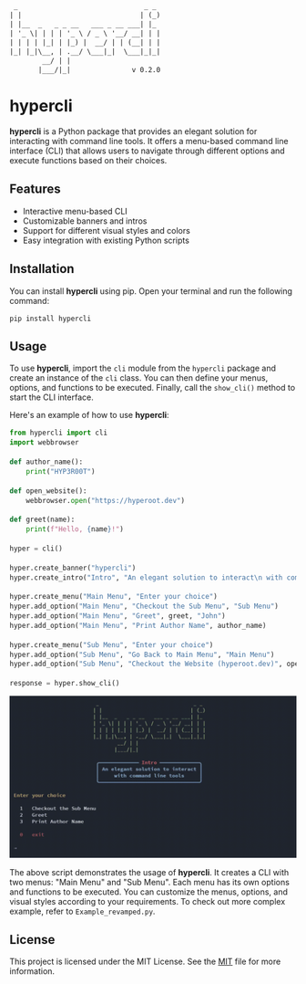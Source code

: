 ```
 _                               _ _
| |                             | (_)
| |__  _   _ _ __   ___ _ __ ___| |_
| '_ \| | | | '_ \ / _ \ '__/ __| | |
| | | | |_| | |_) |  __/ | | (__| | |
|_| |_|\__, | .__/ \___|_|  \___|_|_|
        __/ | |
       |___/|_|               v 0.2.0
```

# hypercli

**hypercli** is a Python package that provides an elegant solution for interacting with command line tools. It offers a menu-based command line interface (CLI) that allows users to navigate through different options and execute functions based on their choices.

## Features

- Interactive menu-based CLI
- Customizable banners and intros
- Support for different visual styles and colors
- Easy integration with existing Python scripts

## Installation

You can install **hypercli** using pip. Open your terminal and run the following command:

```
pip install hypercli
```

## Usage

To use **hypercli**, import the `cli` module from the `hypercli` package and create an instance of the `cli` class. You can then define your menus, options, and functions to be executed. Finally, call the `show_cli()` method to start the CLI interface.

Here's an example of how to use **hypercli**:

```python
from hypercli import cli
import webbrowser

def author_name():
    print("HYP3R00T")

def open_website():
    webbrowser.open("https://hyperoot.dev")

def greet(name):
    print(f"Hello, {name}!")

hyper = cli()

hyper.create_banner("hypercli")
hyper.create_intro("Intro", "An elegant solution to interact\n with command line tools")

hyper.create_menu("Main Menu", "Enter your choice")
hyper.add_option("Main Menu", "Checkout the Sub Menu", "Sub Menu")
hyper.add_option("Main Menu", "Greet", greet, "John")
hyper.add_option("Main Menu", "Print Author Name", author_name)

hyper.create_menu("Sub Menu", "Enter your choice")
hyper.add_option("Sub Menu", "Go Back to Main Menu", "Main Menu")
hyper.add_option("Sub Menu", "Checkout the Website (hyperoot.dev)", open_website)

response = hyper.show_cli()
```

![](docs/assests/example_demo.gif)

The above script demonstrates the usage of **hypercli**. It creates a CLI with two menus: "Main Menu" and "Sub Menu". Each menu has its own options and functions to be executed. You can customize the menus, options, and visual styles according to your requirements. To check out more complex example, refer to `Example_revamped.py`.

## License

This project is licensed under the MIT License. See the [MIT](https://choosealicense.com/licenses/mit/) file for more information.
